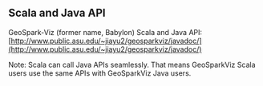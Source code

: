 ## Scala and Java API
GeoSpark-Viz (former name, Babylon) Scala and Java API: [http://www.public.asu.edu/~jiayu2/geosparkviz/javadoc/](http://www.public.asu.edu/~jiayu2/geosparkviz/javadoc/)

Note: Scala can call Java APIs seamlessly. That means GeoSparkViz Scala users use the same APIs with GeoSparkViz Java users.